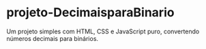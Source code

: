# projeto-DecimaisparaBinario
Um projeto simples com HTML, CSS e JavaScript puro, convertendo números decimais para binários. 
